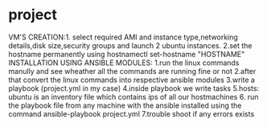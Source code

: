 # project

VM'S CREATION:1. select required AMI and instance type,networking details,disk size,security groups and launch 2 ubuntu instances.
2.set the hostname permanently using hostnamectl set-hostname "HOSTNAME"
INSTALLATION USING ANSIBLE MODULES:
1.run the linux commands manully and see wheather all the commands are running fine or not
2.after that convert the linux commands into respective ansible modules 
3.write a playbook (project.yml in my case)
4.inside playbook we write tasks 
5.hosts: ubuntu is  an inventory file which contains ips of all our hostmachines
6. run the playbook file from any machine with the ansible installed using the command ansible-playbook project.yml
7.trouble shoot if any errors exists
